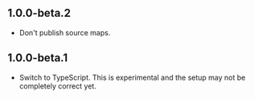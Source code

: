 ## 1.0.0-beta.2

* Don't publish source maps.

## 1.0.0-beta.1

* Switch to TypeScript. This is experimental and the setup may not be completely correct yet.
